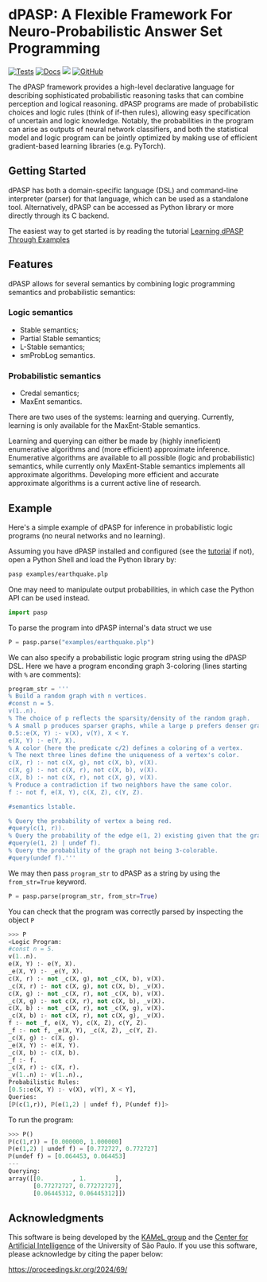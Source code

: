 # dPASP: A Flexible Framework For Neuro-Probabilistic Answer Set Programming

[![Tests](https://github.com/kamel-usp/dpasp/actions/workflows/tests.yml/badge.svg)](https://github.com/kamel-usp/dpasp/actions/workflows/tests.yml)
[![Docs](https://github.com/kamel-usp/dpasp/actions/workflows/docs.yml/badge.svg)](https://github.com/kamel-usp/dpasp/actions/workflows/docs.yml)
[![](https://img.shields.io/badge/docs-master-blue.svg)](https://kamel-usp.github.io/dpasp)
[![GitHub](https://img.shields.io/github/license/kamel-usp/dpasp?color=blue&label=License)](https://github.com/kamel-usp/dpasp/blob/master/LICENSE)


The dPASP framework provides a high-level declarative language for describing
sophisticated probabilistic reasoning tasks that can combine perception and logical reasoning.
dPASP programs are made of probabilistic choices and logic rules (think of if-then rules), allowing
easy specification of uncertain and logic knowledge. Notably, the probabilities in the program
can arise as outputs of neural network classifiers, and both the statistical model and logic program can be jointly optimized
 by making use of efficient gradient-based learning libraries (e.g. PyTorch).

## Getting Started

dPASP has both a domain-specific language (DSL) and command-line interpreter (parser) for that language, which can be used as
a standalone tool. Alternatively, dPASP can be accessed as Python library or more directly through its C backend.

The easiest way to get started is by reading the tutorial [Learning dPASP Through Examples](https://kamel-usp.github.io/pages/learn_dpasp.html)

## Features

dPASP allows for several semantics by combining logic programming semantics and probabilistic semantics:

### Logic semantics

- Stable semantics;
- Partial Stable semantics;
- L-Stable semantics;
- smProbLog semantics.

### Probabilistic semantics

- Credal semantics;
- MaxEnt semantics.

There are two uses of the systems: learning and querying.
Currently, learning is only available for the MaxEnt-Stable semantics.

Learning and querying can either be made by (highly inneficient) enumerative algorithms and (more efficient) approximate inference.
Enumerative algorithms are available to all possible (logic and probabilistic) semantics, while currently only MaxEnt-Stable semantics implements all approximate algorithms.
Developing more efficient and accurate approximate algorithms is a current active line of research.

## Example

Here's a simple example of dPASP for inference in probabilistic logic programs (no neural networks and no learning).

Assuming you have dPASP installed and configured (see the [tutorial](https://kamel-usp.github.io/pages/learn_dpasp.html) if not), open a Python Shell and load the Python library by:

```bash
pasp examples/earthquake.plp
```

One may need to manipulate output probabilities, in which case the Python API can be used instead.

```python
import pasp
```

To parse the program into dPASP internal's data struct we use

```python
P = pasp.parse("examples/earthquake.plp")
```

We can also specify a probabilistic logic program string using the dPASP DSL.
Here we have a program enconding graph 3-coloring (lines starting with `%` are comments):

``` python
program_str = '''
% Build a random graph with n vertices.
#const n = 5.
v(1..n).
% The choice of p reflects the sparsity/density of the random graph.
% A small p produces sparser graphs, while a large p prefers denser graphs.
0.5::e(X, Y) :- v(X), v(Y), X < Y.
e(X, Y) :- e(Y, X).
% A color (here the predicate c/2) defines a coloring of a vertex.
% The next three lines define the uniqueness of a vertex's color.
c(X, r) :- not c(X, g), not c(X, b), v(X).
c(X, g) :- not c(X, r), not c(X, b), v(X).
c(X, b) :- not c(X, r), not c(X, g), v(X).
% Produce a contradiction if two neighbors have the same color.
f :- not f, e(X, Y), c(X, Z), c(Y, Z).

#semantics lstable.

% Query the probability of vertex a being red.
#query(c(1, r)).
% Query the probability of the edge e(1, 2) existing given that the graph is not 3-colorable.
#query(e(1, 2) | undef f).
% Query the probability of the graph not being 3-colorable.
#query(undef f).'''
```

We may then pass `program_str` to dPASP as a string by using the `from_str=True` keyword.

```python
P = pasp.parse(program_str, from_str=True)
```

You can check that the program was correctly parsed by inspecting the object `P`

```python
>>> P
<Logic Program:
#const n = 5.
v(1..n).
e(X, Y) :- e(Y, X).
_e(X, Y) :- _e(Y, X).
c(X, r) :- not _c(X, g), not _c(X, b), v(X).
_c(X, r) :- not c(X, g), not c(X, b), _v(X).
c(X, g) :- not _c(X, r), not _c(X, b), v(X).
_c(X, g) :- not c(X, r), not c(X, b), _v(X).
c(X, b) :- not _c(X, r), not _c(X, g), v(X).
_c(X, b) :- not c(X, r), not c(X, g), _v(X).
f :- not _f, e(X, Y), c(X, Z), c(Y, Z).
_f :- not f, _e(X, Y), _c(X, Z), _c(Y, Z).
_c(X, g) :- c(X, g).
_e(X, Y) :- e(X, Y).
_c(X, b) :- c(X, b).
_f :- f.
_c(X, r) :- c(X, r).
_v(1..n) :- v(1..n).,
Probabilistic Rules:
[0.5::e(X, Y) :- v(X), v(Y), X < Y],
Queries:
[ℙ(c(1,r)), ℙ(e(1,2) | undef f), ℙ(undef f)]>
```

To run the program:
```python
>>> P()
ℙ(c(1,r)) = [0.000000, 1.000000]
ℙ(e(1,2) | undef f) = [0.772727, 0.772727]
ℙ(undef f) = [0.064453, 0.064453]
---
Querying:                                                               0h00m01s
array([[0.        , 1.        ],
       [0.77272727, 0.77272727],
       [0.06445312, 0.06445312]])
```

## Acknowledgments

This software is being developed by the [KAMeL group](https://kamel.ime.usp.br) and the [Center for Artificial Intelligence](https://c4ai.inova.usp.br/) of the University of São Paulo.
If you use this software, please acknowledge by citing the paper below:

  https://proceedings.kr.org/2024/69/
